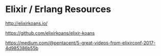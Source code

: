 # Elixir / Erlang Resources

http://elixirkoans.io/

https://github.com/elixirkoans/elixir-koans

https://medium.com/@pentacent/5-great-videos-from-elixirconf-2017-4d985386b55b


